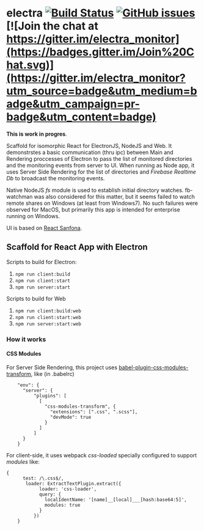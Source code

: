 # electra [![Build Status](https://travis-ci.org/olegkleiman/electra.svg?branch=master)](https://travis-ci.org/olegkleiman/electra) [![GitHub issues](https://img.shields.io/github/issues/olegkleiman/electra.svg)](https://github.com/olegkleiman/electra/issues) [![Join the chat at https://gitter.im/electra_monitor](https://badges.gitter.im/Join%20Chat.svg)](https://gitter.im/electra_monitor?utm_source=badge&utm_medium=badge&utm_campaign=pr-badge&utm_content=badge)

**This is work in progres**. 

Scaffold for isomorphic React for ElectronJS, NodeJS and Web. It demonstrstes a basic communication (thru ipc) between Main and Rendering proccesses of Electron to pass the list of monitored directories and the monitoring events from server to UI. 
When running as Node app, it uses Server Side Rendering for the list of directories and *Firebase Realtime Db* to broadcast the monitoring events.

Native NodeJS *fs* module is used to establish initial directory watches. fb-watchman was also considered for this matter, but it seems failed to watch remote shares on Windows (at least from Windows7). No such failures were observed for MacOS, but primarily this app is intended for enterprise running on Windows. 

UI is based on [React Sanfona](https://github.com/daviferreira/react-sanfona). 

## Scaffold for React App with Electron

Scripts to build for Electron:
1. `npm run client:build`
2. `npm run client:start`
3. `npm run server:start`

Scripts to build for Web
1. `npm run client:build:web`
2. `npm run client:start:web`
3. `npm run server:start:web`

### How it works
#### CSS Modules
For Server Side Rendering, this project uses [babel-plugin-css-modules-transform](https://github.com/michalkvasnicak/babel-plugin-css-modules-transform), like (in .babelrc)
```
    "env": {
      "server": {
          "plugins": [
            [
              "css-modules-transform", {
                "extensions": [".css", ".scss"],
                "devMode": true
              }
            ]
          ]
      }
    }

```
For client-side, it uses webpack *css-loaded* specially configured to support *modules* like:
```
{
      test: /\.css$/,
       loader: ExtractTextPlugin.extract({
            loader: 'css-loader',
            query: {
              localIdentName: '[name]__[local]___[hash:base64:5]',
              modules: true
            }
          })
    }
```
